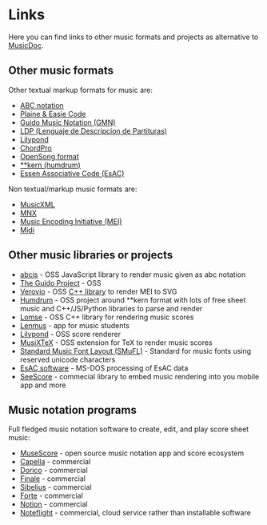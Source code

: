 # Links

Here you can find links to other music formats and projects as alternative to [MusicDoc](index.html).

## Other music formats

Other textual markup formats for music are:

* [ABC notation](https://en.wikipedia.org/wiki/ABC_notation)
* [Plaine & Easie Code](https://www.iaml.info/plaine-easie-code)
* [Guido Music Notation (GMN)](https://guidodoc.grame.fr/)
* [LDP (Lenguaje de Descripcion de Partituras)](https://lenmus.github.io/ldp/)
* [Lilypond](http://lilypond.org/)
* [ChordPro](https://www.chordpro.org/)
* [OpenSong format](http://www.opensong.org/home/getting-started)
* [**kern (humdrum)](https://www.humdrum.org/rep/kern/index.html)
* [Essen Associative Code (EsAC)](http://esac-data.org/)

Non textual/markup music formats are:

* [MusicXML](https://www.musicxml.com/)
* [MNX](https://w3c.github.io/mnx/docs/)
* [Music Encoding Initiative (MEI)](https://music-encoding.org/guidelines/)
* [Midi](https://www.midi.org/specifications)

## Other music libraries or projects

* [abcjs](https://www.abcjs.net/) - OSS JavaScript library to render music given as abc notation
* [The Guido Project](https://guido.grame.fr/) - OSS
* [Verovio](https://www.verovio.org/index.xhtml) - OSS [C++ library](https://github.com/rism-digital/verovio) to render MEI to SVG
* [Humdrum](https://www.humdrum.org/) - OSS project around **kern format with lots of free sheet music and C++/JS/Python libraries to parse and render
* [Lomse](https://github.com/lenmus/lomse) - OSS C++ library for rendering music scores
* [Lenmus](http://www.lenmus.org) - app for music students
* [Lilypond](http://lilypond.org/) - OSS score renderer
* [MusiXTeX](https://ctan.org/pkg/musixtex) - OSS extension for TeX to render music scores
* [Standard Music Font Layout (SMuFL)](https://w3c.github.io/smufl/latest/index.html) - Standard for music fonts using reserved unicode characters
* [EsAC software](http://esac-data.org/software/) - MS-DOS processing of EsAC data
* [SeeScore](https://www.seescore.co.uk/) - commecial library to embed music rendering into you mobile app and more

## Music notation programs

Full fledged music notation software to create, edit, and play score sheet music:

* [MuseScore](https://musescore.org/) - open source music notation app and score ecosystem
* [Capella](https://www.capella-software.com/) - commercial
* [Dorico](https://www.steinberg.net/dorico/) - commercial
* [Finale](https://www.finalemusic.com/) - commercial
* [Sibelius](https://www.avid.com/sibelius) - commercial
* [Forte](https://www.fortenotation.com/) - commercial
* [Notion](https://www.presonus.com/products/notion) - commercial
* [Noteflight](https://www.noteflight.com/) - commercial, cloud service rather than installable software

